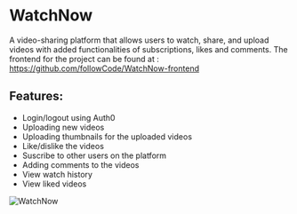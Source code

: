 # WatchNow
A video-sharing platform that allows users to watch, share, and upload videos with added functionalities of subscriptions, likes and comments.
The frontend for the project can be found at : https://github.com/followCode/WatchNow-frontend

## Features:
- Login/logout using Auth0
- Uploading new videos
- Uploading thumbnails for the uploaded videos
- Like/dislike the videos
- Suscribe to other users on the platform
- Adding comments to the videos
- View watch history
- View liked videos

![WatchNow](https://github.com/followCode/WatchNow/assets/47175098/efd0df34-3ff0-43ec-9542-1a1245a481f2)


